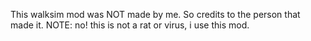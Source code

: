 This walksim mod was NOT made by me. So credits to the person that made it.
NOTE: no! this is not a rat or virus, i use this mod.
